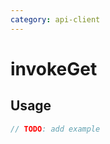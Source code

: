 ```yaml
---
category: api-client
---
```


# invokeGet

<!-- PLACEHOLDER_DESCRIPTION -->

## Usage

```ts
// TODO: add example
```
